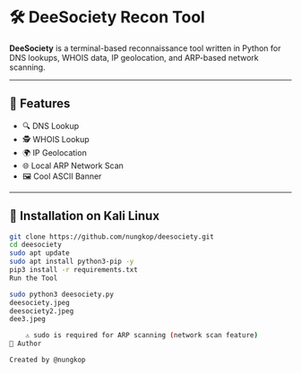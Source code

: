 # 🛠 DeeSociety Recon Tool

**DeeSociety** is a terminal-based reconnaissance tool written in Python for DNS lookups, WHOIS data, IP geolocation, and ARP-based network scanning.

---

## 🧩 Features

- 🔍 DNS Lookup
- 🕵️ WHOIS Lookup
- 🌍 IP Geolocation
- 🌐 Local ARP Network Scan
- 🖼 Cool ASCII Banner

---

## 🐍 Installation on Kali Linux

```bash
git clone https://github.com/nungkop/deesociety.git
cd deesociety
sudo apt update
sudo apt install python3-pip -y
pip3 install -r requirements.txt
Run the Tool

sudo python3 deesociety.py
deesociety.jpeg
deesociety2.jpeg
dee3.jpeg

    ⚠️ sudo is required for ARP scanning (network scan feature)
🔗 Author

Created by @nungkop






